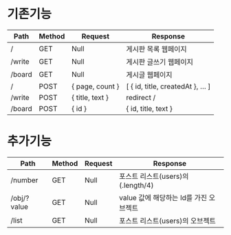 # 기존기능

| Path   | Method | Request         | Response                        |
| ------ | ------ | --------------- | ------------------------------- |
| /      | GET    | Null            | 게시판 목록 웹페이지            |
| /write | GET    | Null            | 게시판 글쓰기 웹페이지          |
| /board | GET    | Null            | 게시글 웹페이지                 |
| /      | POST   | { page, count } | [ { id, title, createdAt }, … ] |
| /write | POST   | { title, text } | redirect /                      |
| /board | POST   | { id }          | { id, title, text }             |

# 추가기능

| Path        | Method | Request | Response                               |
| ----------- | ------ | ------- | -------------------------------------- |
| /number     | GET    | Null    | 포스트 리스트(users)의 (.length/4)     |
| /obj/?value | GET    | Null    | value 값에 해당하는 Id를 가진 오브젝트 |
| /list       | GET    | Null    | 포스트 리스트(users)의 오브젝트        |
